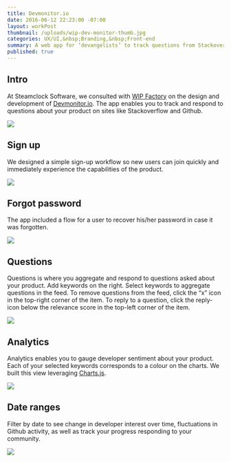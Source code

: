 ```yaml
---
title: Devmonitor.io
date: 2016-06-12 22:23:00 -07:00
layout: workPost
thumbnail: /uploads/wip-dev-monitor-thumb.jpg
categories: UX/UI,&nbsp;Branding,&nbsp;Front-end
summary: A web app for ‘devangelists’ to track questions from Stackoverflow.
published: true
---
```


## __Intro__

At Steamclock Software, we consulted with <a href="http://www.wipfactory.com/" target="_blank">WIP Factory</a> on the design and development of <a href="http://www.wipfactory.com/blog/2016/4/1/from-the-devmonitor-what-do-stack-overflows-survey-results-say-to-dev-programs" target="_blank">Devmonitor.io</a>. The app enables you to track and respond to questions about your product on sites like Stackoverflow and Github.

<img src="/uploads/devmonitor-home.jpg"/>

## __Sign up__

We designed a simple sign-up workflow so new users can join quickly and immediately experience the capabilities of the product.

<img src="/uploads/devmonitor-signup.jpg"/>

## __Forgot password__

The app included a flow for a user to recover his/her password in case it was forgotten.

<img src="/uploads/devmonitor-blocked.jpg"/>

## __Questions__

Questions is where you aggregate and respond to questions asked about your product. Add keywords on the right. Select keywords to aggregate questions in the feed. To remove questions from the feed, click the “x” icon in the top-right corner of the item. To reply to a question, click the reply-icon below the relevance score in the top-left corner of the item.

<img src="/uploads/devmonitor-questions.jpg"/>

## __Analytics__

Analytics enables you to gauge developer sentiment about your product. Each of your selected keywords corresponds to a colour on the charts. We built this view leveraging <a href="http://www.chartjs.org/" target="_blank">Charts.js</a>.

<img src="/uploads/devmonitor-analytics.jpg"/>

## __Date ranges__

Filter by date to see change in developer interest over time, fluctuations in Github activity, as well as track your progress responding to your community.

<img src="/uploads/devmonitor-dates.jpg"/>